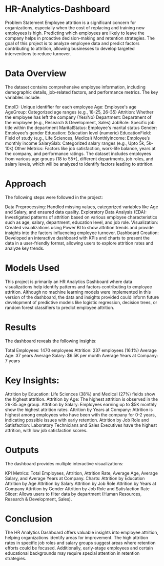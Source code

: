 # HR-Analytics-Dashboard

Problem Statement
Employee attrition is a significant concern for organizations, especially when the cost of replacing and training new employees is high. Predicting which employees are likely to leave the company helps in proactive decision-making and retention strategies. The goal of this project is to analyze employee data and predict factors contributing to attrition, allowing businesses to develop targeted interventions to reduce turnover.

# Data Overview
The dataset contains comprehensive employee information, including demographic details, job-related factors, and performance metrics. The key variables include:

EmpID: Unique identifier for each employee
Age: Employee's age
AgeGroup: Categorized age ranges (e.g., 18-25, 26-35)
Attrition: Whether the employee has left the company (Yes/No)
Department: Department of the employee (e.g., Research & Development, Sales)
JobRole: Specific job title within the department
MaritalStatus: Employee's marital status
Gender: Employee's gender
Education: Education level (numeric)
EducationField: Field of study (e.g., Life Sciences, Medical)
MonthlyIncome: Employee’s monthly income
SalarySlab: Categorized salary ranges (e.g., Upto 5k, 5k-10k)
Other Metrics: Factors like job satisfaction, work-life balance, years at the company, and performance ratings. The dataset includes employees from various age groups (18 to 55+), different departments, job roles, and salary levels, which will be analyzed to identify factors leading to attrition.
# Approach
The following steps were followed in the project:

Data Preprocessing: Handled missing values, categorized variables like Age and Salary, and ensured data quality.
Exploratory Data Analysis (EDA): Investigated patterns of attrition based on various employee characteristics such as age, salary, department, education level, and job role.
Visualization: Created visualizations using Power BI to show attrition trends and provide insights into the factors influencing employee turnover.
Dashboard Creation: Developed an interactive dashboard with KPIs and charts to present the data in a user-friendly format, allowing users to explore attrition rates and analyze key trends.
# Models Used
This project is primarily an HR Analytics Dashboard where data visualizations help identify patterns and factors contributing to employee attrition. Although no machine learning models were implemented in this version of the dashboard, the data and insights provided could inform future development of predictive models like logistic regression, decision trees, or random forest classifiers to predict employee attrition.

# Results
The dashboard reveals the following insights:

Total Employees: 1470 employees
Attrition: 237 employees (16.1%)
Average Age: 37 years
Average Salary: $6.5K per month
Average Years at Company: 7 years
# Key Insights:
Attrition by Education: Life Sciences (38%) and Medical (27%) fields show the highest attrition.
Attrition by Age: The highest attrition is observed in the 26-35 age group.
Attrition by Salary: Employees earning up to $5K monthly show the highest attrition rates.
Attrition by Years at Company: Attrition is highest among employees who have been with the company for 0-2 years, indicating possible issues with early retention.
Attrition by Job Role and Satisfaction: Laboratory Technicians and Sales Executives have the highest attrition, with low job satisfaction scores.
# Outputs
The dashboard provides multiple interactive visualizations:

KPI Metrics: Total Employees, Attrition, Attrition Rate, Average Age, Average Salary, and Average Years at Company.
Charts:
Attrition by Education
Attrition by Age
Attrition by Salary
Attrition by Job Role
Attrition by Years at Company
Attrition by Gender
Attrition by Job Role and Satisfaction Rate
Slicer: Allows users to filter data by department (Human Resources, Research & Development, Sales).
# Conclusion
The HR Analytics Dashboard offers valuable insights into employee attrition, helping organizations identify areas for improvement. The high attrition rates in specific job roles and salary groups suggest areas where retention efforts could be focused. Additionally, early-stage employees and certain educational backgrounds may require special attention in retention strategies.
